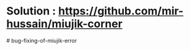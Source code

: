 # Solution : https://github.com/mir-hussain/miujik-corner
#   b u g - f i x i n g - o f - m i u j i k - e r r o r  
 